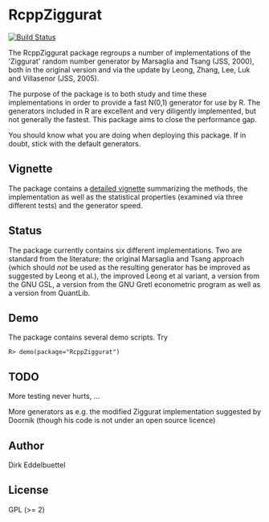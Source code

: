# RcppZiggurat

[![Build Status](https://travis-ci.org/eddelbuettel/rcppziggurat.png)](https://travis-ci.org/eddelbuettel/rcppziggurat)

The RcppZiggurat package regroups a number of implementations of the
'Ziggurat' random number generator by Marsaglia and Tsang (JSS, 2000), both
in the original version and via the update by Leong, Zhang, Lee, Luk and
Villasenor (JSS, 2005).

The purpose of the package is to both study and time these implementations in
order to provide a fast N(0,1) generator for use by R.  The generators
included in R are excellent and very diligently implemented, but not
generally the fastest.  This package aims to close the performance gap.

You should know what you are doing when deploying this package. If in doubt,
stick with the default generators.

## Vignette
 
The package contains a [detailed vignette](http://dirk.eddelbuettel.com/papers/RcppZiggurat.pdf)  summarizing the methods, the
implementation as well as the statistical properties (examined via three
different tests) and the generator speed. 

## Status

The package currently contains six different implementations. Two are
standard from the literature: the original Marsaglia and Tsang approach (which should *not* be 
used as the resulting generator has be improved as suggested by Leong et
al.), the improved Leong et al variant, a version from the GNU GSL, a version
from the GNU Gretl econometric program as well as a version from QuantLib.

## Demo

The package contains several demo scripts. Try

    R> demo(package="RcppZiggurat")

## TODO

More testing never hurts, ...

More generators as e.g. the modified Ziggurat implementation suggested by 
Doornik (though his code is not under an open source licence)

## Author

Dirk Eddelbuettel

## License

GPL (>= 2)

